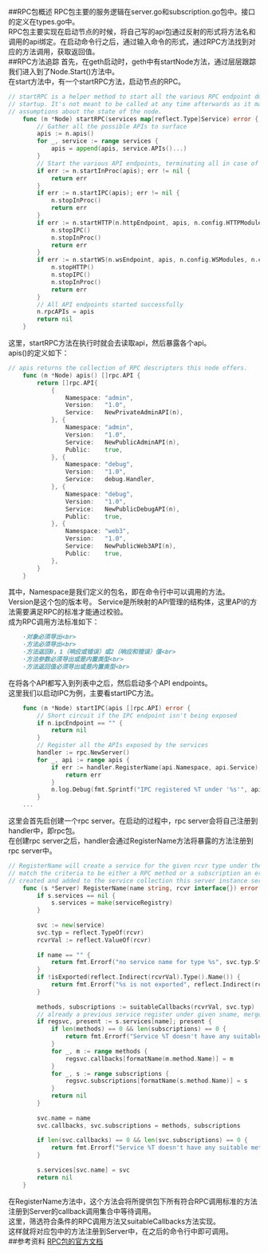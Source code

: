 ##RPC包概述
RPC包主要的服务逻辑在server.go和subscription.go包中。接口的定义在types.go中。<br>
RPC包主要实现在启动节点的时候，将自己写的api包通过反射的形式将方法名和调用的api绑定。在启动命令行之后，通过输入命令的形式，通过RPC方法找到对应的方法调用，获取返回值。<br>
##RPC方法追踪
首先，在geth启动时，geth中有startNode方法，通过层层跟踪我们进入到了Node.Start()方法中。<br>
在start方法中，有一个startRPC方法，启动节点的RPC。<br>
```go
// startRPC is a helper method to start all the various RPC endpoint during node
// startup. It's not meant to be called at any time afterwards as it makes certain
// assumptions about the state of the node.
    func (n *Node) startRPC(services map[reflect.Type]Service) error {
        // Gather all the possible APIs to surface
        apis := n.apis()
        for _, service := range services {
            apis = append(apis, service.APIs()...)
        }
        // Start the various API endpoints, terminating all in case of errors
        if err := n.startInProc(apis); err != nil {
            return err
        }
        if err := n.startIPC(apis); err != nil {
            n.stopInProc()
            return err
        }
        if err := n.startHTTP(n.httpEndpoint, apis, n.config.HTTPModules, n.config.HTTPCors); err != nil {
            n.stopIPC()
            n.stopInProc()
            return err
        }
        if err := n.startWS(n.wsEndpoint, apis, n.config.WSModules, n.config.WSOrigins, n.config.WSExposeAll); err != nil {
            n.stopHTTP()
            n.stopIPC()
            n.stopInProc()
            return err
        }
        // All API endpoints started successfully
        n.rpcAPIs = apis
        return nil
    }
```
这里，startRPC方法在执行时就会去读取api，然后暴露各个api。<br>
apis()的定义如下：
```go
// apis returns the collection of RPC descriptors this node offers.
    func (n *Node) apis() []rpc.API {
        return []rpc.API{
            {
                Namespace: "admin",
                Version:   "1.0",
                Service:   NewPrivateAdminAPI(n),
            }, {
                Namespace: "admin",
                Version:   "1.0",
                Service:   NewPublicAdminAPI(n),
                Public:    true,
            }, {
                Namespace: "debug",
                Version:   "1.0",
                Service:   debug.Handler,
            }, {
                Namespace: "debug",
                Version:   "1.0",
                Service:   NewPublicDebugAPI(n),
                Public:    true,
            }, {
                Namespace: "web3",
                Version:   "1.0",
                Service:   NewPublicWeb3API(n),
                Public:    true,
            },
        }
    }
```
其中，Namespace是我们定义的包名，即在命令行中可以调用的方法。<br>
Version是这个包的版本号。
Service是所映射的API管理的结构体，这里API的方法需要满足RPC的标准才能通过校验。<br>
成为RPC调用方法标准如下：<br>
```markdown
    ·对象必须导出<br>
    ·方法必须导出<br>
    ·方法返回0，1（响应或错误）或2（响应和错误）值<br>
    ·方法参数必须导出或是内置类型<br>
    ·方法返回值必须导出或是内置类型<br>
```
在将各个API都写入到列表中之后，然后启动多个API endpoints。<br>
这里我们以启动IPC为例，主要看startIPC方法。<br>
```go
    func (n *Node) startIPC(apis []rpc.API) error {
        // Short circuit if the IPC endpoint isn't being exposed
        if n.ipcEndpoint == "" {
            return nil
        }
        // Register all the APIs exposed by the services
        handler := rpc.NewServer()
        for _, api := range apis {
            if err := handler.RegisterName(api.Namespace, api.Service); err != nil {
                return err
            }
            n.log.Debug(fmt.Sprintf("IPC registered %T under '%s'", api.Service, api.Namespace))
        }
    ...
```
这里会首先启创建一个rpc server。在启动的过程中，rpc server会将自己注册到handler中，即rpc包。<br>
在创建rpc server之后，handler会通过RegisterName方法将暴露的方法注册到rpc server中。<br>
```go
// RegisterName will create a service for the given rcvr type under the given name. When no methods on the given rcvr
// match the criteria to be either a RPC method or a subscription an error is returned. Otherwise a new service is
// created and added to the service collection this server instance serves.
    func (s *Server) RegisterName(name string, rcvr interface{}) error {
        if s.services == nil {
            s.services = make(serviceRegistry)
        }
    
        svc := new(service)
        svc.typ = reflect.TypeOf(rcvr)
        rcvrVal := reflect.ValueOf(rcvr)
    
        if name == "" {
            return fmt.Errorf("no service name for type %s", svc.typ.String())
        }
        if !isExported(reflect.Indirect(rcvrVal).Type().Name()) {
            return fmt.Errorf("%s is not exported", reflect.Indirect(rcvrVal).Type().Name())
        }
    
        methods, subscriptions := suitableCallbacks(rcvrVal, svc.typ)
        // already a previous service register under given sname, merge methods/subscriptions
    	if regsvc, present := s.services[name]; present {
    		if len(methods) == 0 && len(subscriptions) == 0 {
    			return fmt.Errorf("Service %T doesn't have any suitable methods/subscriptions to expose", rcvr)
    		}
    		for _, m := range methods {
    			regsvc.callbacks[formatName(m.method.Name)] = m
    		}
    		for _, s := range subscriptions {
    			regsvc.subscriptions[formatName(s.method.Name)] = s
    		}
    		return nil
    	}
    
    	svc.name = name
    	svc.callbacks, svc.subscriptions = methods, subscriptions
    
    	if len(svc.callbacks) == 0 && len(svc.subscriptions) == 0 {
    		return fmt.Errorf("Service %T doesn't have any suitable methods/subscriptions to expose", rcvr)
    	}
    
    	s.services[svc.name] = svc
    	return nil
    }
```
在RegisterName方法中，这个方法会将所提供包下所有符合RPC调用标准的方法注册到Server的callback调用集合中等待调用。<br>
这里，筛选符合条件的RPC调用方法又suitableCallbacks方法实现。<br>
这样就将对应包中的方法注册到Server中，在之后的命令行中即可调用。<br>
##参考资料
[RPC包的官方文档](https://github.com/qewetfty/ethereum-analysis/blob/master/go-ethereum-code-analysis/rpc源码分析.md)